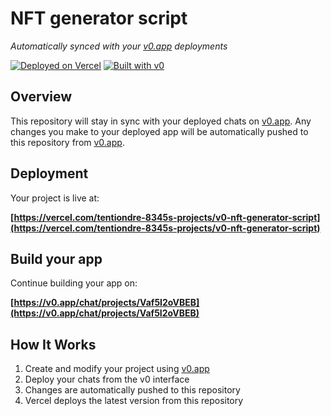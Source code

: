 # NFT generator script

*Automatically synced with your [v0.app](https://v0.app) deployments*

[![Deployed on Vercel](https://img.shields.io/badge/Deployed%20on-Vercel-black?style=for-the-badge&logo=vercel)](https://vercel.com/tentiondre-8345s-projects/v0-nft-generator-script)
[![Built with v0](https://img.shields.io/badge/Built%20with-v0.app-black?style=for-the-badge)](https://v0.app/chat/projects/Vaf5I2oVBEB)

## Overview

This repository will stay in sync with your deployed chats on [v0.app](https://v0.app).
Any changes you make to your deployed app will be automatically pushed to this repository from [v0.app](https://v0.app).

## Deployment

Your project is live at:

**[https://vercel.com/tentiondre-8345s-projects/v0-nft-generator-script](https://vercel.com/tentiondre-8345s-projects/v0-nft-generator-script)**

## Build your app

Continue building your app on:

**[https://v0.app/chat/projects/Vaf5I2oVBEB](https://v0.app/chat/projects/Vaf5I2oVBEB)**

## How It Works

1. Create and modify your project using [v0.app](https://v0.app)
2. Deploy your chats from the v0 interface
3. Changes are automatically pushed to this repository
4. Vercel deploys the latest version from this repository